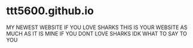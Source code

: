 # ttt5600.github.io
MY NEWEST WEBSITE
IF YOU LOVE SHARKS THIS IS YOUR WEBSITE AS MUCH AS IT IS MINE
IF YOU DONT LOVE SHARKS IDK WHAT TO SAY TO YOU
